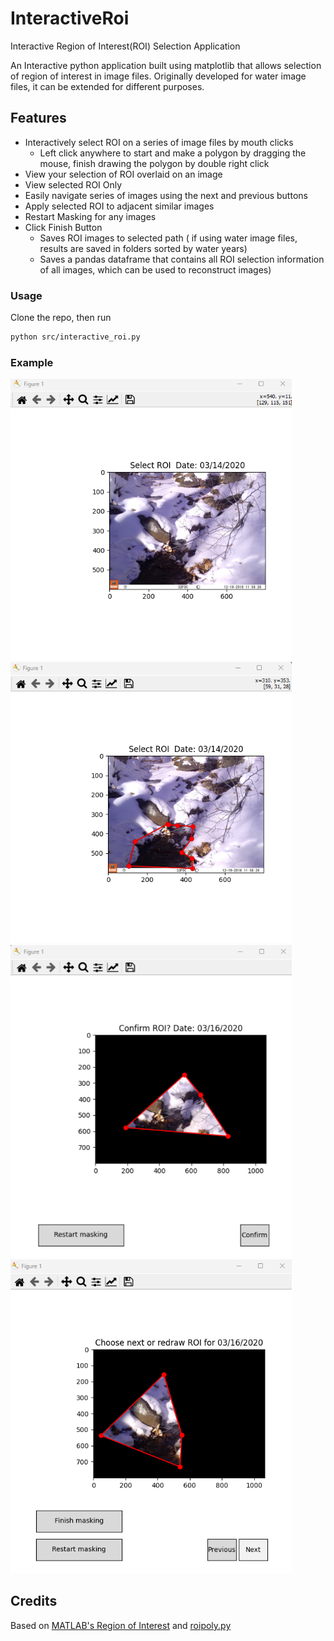 # InteractiveRoi
Interactive Region of Interest(ROI) Selection Application

An Interactive python application built using matplotlib that allows selection of region of interest in image files. Originally developed for water image files, it can be extended for different purposes.

## Features
- Interactively select ROI on a series of image files by mouth clicks
  - Left click anywhere to start and make a polygon by dragging the mouse, finish drawing the polygon by double right click
- View your selection of ROI overlaid on an image
- View selected ROI Only
- Easily navigate series of images using the next and previous buttons
- Apply selected ROI to adjacent similar images
- Restart Masking for any images
- Click Finish Button
  - Saves ROI images to selected path ( if using water image files, results are saved in folders sorted by water years)
  - Saves a pandas dataframe that contains all ROI selection information of all images, which can be used to reconstruct images)

### Usage
Clone the repo, then run 
```Bash
python src/interactive_roi.py
```
### Example
<img src = "example/img_1.png" width ="450" /><img src = "example/img_2.png" width ="450" />
<img src = "example/img_3.png" width ="450" /><img src = "example/img_4.png" width ="450" />

## Credits
Based on [MATLAB's Region of Interest](https://www.mathworks.com/help/images/ref/roipoly.html) and [roipoly.py](https://github.com/jdoepfert/roipoly.py)
